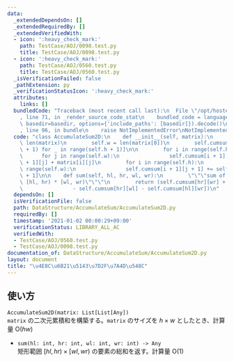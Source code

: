 ```yaml
---
data:
  _extendedDependsOn: []
  _extendedRequiredBy: []
  _extendedVerifiedWith:
  - icon: ':heavy_check_mark:'
    path: TestCase/AOJ/0098.test.py
    title: TestCase/AOJ/0098.test.py
  - icon: ':heavy_check_mark:'
    path: TestCase/AOJ/0560.test.py
    title: TestCase/AOJ/0560.test.py
  _isVerificationFailed: false
  _pathExtension: py
  _verificationStatusIcon: ':heavy_check_mark:'
  attributes:
    links: []
  bundledCode: "Traceback (most recent call last):\n  File \"/opt/hostedtoolcache/Python/3.9.1/x64/lib/python3.9/site-packages/onlinejudge_verify/documentation/build.py\"\
    , line 71, in _render_source_code_stat\n    bundled_code = language.bundle(stat.path,\
    \ basedir=basedir, options={'include_paths': [basedir]}).decode()\n  File \"/opt/hostedtoolcache/Python/3.9.1/x64/lib/python3.9/site-packages/onlinejudge_verify/languages/python.py\"\
    , line 96, in bundle\n    raise NotImplementedError\nNotImplementedError\n"
  code: "class AccumulateSum2D:\n    def __init__(self, matrix):\n        self.h =\
    \ len(matrix)\n        self.w = len(matrix[0])\n        self.cumsum = [[0] * (self.w\
    \ + 1) for _ in range(self.h + 1)]\n\n        for i in range(self.h):\n      \
    \      for j in range(self.w):\n                self.cumsum[i + 1][j + 1] = self.cumsum[i\
    \ + 1][j] + matrix[i][j]\n        for i in range(self.h):\n            for j in\
    \ range(self.w):\n                self.cumsum[i + 1][j + 1] += self.cumsum[i][j\
    \ + 1]\n\n    def sum(self, hl, hr, wl, wr):\n        \"\"\"sum of values in range\
    \ [hl, hr) * [wl, wr)\"\"\"\n        return (self.cumsum[hr][wr] + self.cumsum[hl][wl]\n\
    \                - self.cumsum[hr][wl] - self.cumsum[hl][wr])\n"
  dependsOn: []
  isVerificationFile: false
  path: DataStructure/AccumulateSum/AccumulateSum2D.py
  requiredBy: []
  timestamp: '2021-01-02 00:00:29+09:00'
  verificationStatus: LIBRARY_ALL_AC
  verifiedWith:
  - TestCase/AOJ/0560.test.py
  - TestCase/AOJ/0098.test.py
documentation_of: DataStructure/AccumulateSum/AccumulateSum2D.py
layout: document
title: "\u4E8C\u6B21\u5143\u7D2F\u7A4D\u548C"
---
```

## 使い方
`AccumulateSum2D(matrix: List[List[Any])`  
`matrix` の二次元累積和を構築する。`matrix` のサイズを $h × w$ としたとき、計算量 $\mathrm{O}(hw)$
- `sum(hl: int, hr: int, wl: int, wr: int) -> Any`  
矩形範囲 $\lbrack hl, hr) × \lbrack wl, wr)$ の要素の総和を返す。計算量 $\mathrm{O}(1)$
